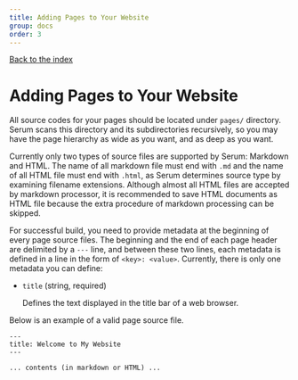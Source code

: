 ```yaml
---
title: Adding Pages to Your Website
group: docs
order: 3
---
```


[Back to the index](%pages:docs/index)

# Adding Pages to Your Website

All source codes for your pages should be located under `pages/` directory.
Serum scans this directory and its subdirectories recursively, so you may have
the page hierarchy as wide as you want, and as deep as you want.

Currently only two types of source files are supported by Serum: Markdown and
HTML. The name of all markdown file must end with `.md` and the name of all
HTML file must end with `.html`, as Serum determines source type by examining
filename extensions. Although almost all HTML files are accepted by markdown
processor, it is recommended to save HTML documents as HTML file because the
extra procedure of markdown processing can be skipped.

For successful build, you need to provide metadata at the beginning of every
page source files. The beginning and the end of each page header are delimited
by a `---` line, and between these two lines, each metadata is defined in a line
in the form of `<key>: <value>`. Currently, there is only one metadata you can
define:

* `title` (string, required)

    Defines the text displayed in the title bar of a web browser.

Below is an example of a valid page source file.

```lang-markdown
---
title: Welcome to My Website
---

... contents (in markdown or HTML) ...
```

